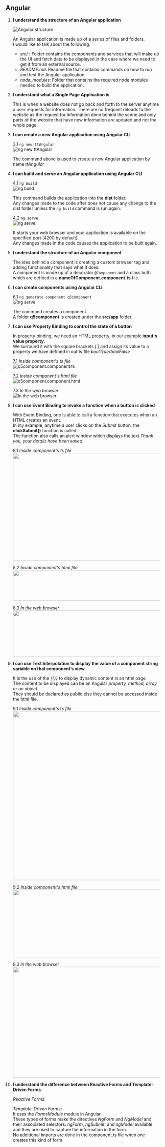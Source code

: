 ## Angular

1. **I understand the structure of an Angular application**

    ![Angular structure](images/angular_structure.PNG)
    
    An Angular application is made up of a series of files and folders.  
    I would like to talk about the following:  
    - _src/_ : Folder contains the components and services that will make up the UI and fetch data to be displayed in the case where we need to get it from an external source.  
    - _README.md_: Readme file that contains commands on how to run and test the Angular application.  
    - _node\_modules_: Folder that contains the required node modules needed to build the application.    



2. **I understand what a Single Page Application is**

    This is when a website does not go back and forth to the server anytime a user requests for information.
    There are no frequent reloads to the website as the request for information done behind the scene and only parts of the website that have new information are updated and not the whole page.  



3. **I can create a new Angular application using Angular CLI**

    3.1 ``ng new ttAngular``  
    ![ng new ttAngular](images/ng_new_ttAngular.PNG)

    The command above is used to create a new Angular application by name _ttAngular_


4. **I can build and serve an Angular application using Angular CLI**  

    4.1 ``ng build``  
    ![ng build](images/ng_build.PNG)  

    This command builds the application into the **dist** folder.  
    Any changes made to the code after does not cause any change to the dist folder unless the ``ng build`` command is run again.

    4.2 ``ng serve``  
    ![ng serve](images/ng_serve.PNG)  

    It starts your web browser and your application is available on the specified port (4200 by default).  
    Any changes made in the code causes the application to be built again.


5. **I understand the structure of an Angular component**  

    The idea behind a component is creating a custom browser tag and adding functionality that says what it does.  
    A component is made up of a decorator ``@Component`` and a class both which are defined in a **nameOfComponent.component.ts** file.  


6. **I can create components using Angular CLI**  

    6.1 ``ng generate component q5component``  
    ![ng serve](images/ng_serve.PNG)  

    The command creates a component.  
    A folder **q5component** is created under the **src/app** folder.  


7. **I can use Property Binding to control the state of a button**  

    In property binding, we need an HTML property, in our example **input's value property**.  
    We surround it with the square brackets _[  ]_ and assign its value to a property we have defined in out ts file _boolTrue/boolFalse_
    
    7.1 _Inside component's ts file_  
    ![q5component.component.ts](images/ng_property_build_component_ts.PNG)   

    7.2 _Inside component's html file_  
    ![q5component.component.html](images/ng_property_build_component_html.PNG)  

    7.3 _In the web browser_  
    ![In the web browser](images/ng_property_build_component_web_browser.PNG)  


8. **I can use Event Binding to invoke a function when a button is clicked**  

    With Event Binding, one is able to call a function that executes when an HTML creates an event.  
    In my example, anytime a user clicks on the _Submit_ button, the **clickSubmit()** function is called.  
    The function also calls an alert window which displays the text _Thank you, your details have been saved_  

    8.1 _Inside component's ts file_  
    <img src="https://github.com/maryjonah-turntabl/Foundations-Checklist/blob/main/angular/images/ng_event_binding_button_ts.PNG" width="600" height="350">

    8.2 _Inside component's html file_  
    <img src="https://github.com/maryjonah-turntabl/Foundations-Checklist/blob/main/angular/images/ng_event_binding_button_html.PNG" width="600" height="100"> 

    8.3 _In the web browser_  
    <img src="https://github.com/maryjonah-turntabl/Foundations-Checklist/blob/main/angular/images/ng_event_binding_button_browser.PNG" width="600" height="150">


9. **I can use Text Interpolation to display the value of a component string variable on that component’s view**  

    It is the use of the _{{}}_ to display dynamic content in an html page.  
    The content to be displayed can be an Angular _property, method, array or an object_.  
    They should be declared as public else they cannot be accessed inside the html file.  

    9.1 _Inside component's ts file_  
    <img src="https://github.com/maryjonah-turntabl/Foundations-Checklist/blob/main/angular/images/ng_text_interpolation_ts.PNG" width="600" height="550">

    9.2 _Inside component's html file_  
    <img src="https://github.com/maryjonah-turntabl/Foundations-Checklist/blob/main/angular/images/ng_text_interpolation_html.PNG" width="600" height="220">    

    9.3 _In the web browser_  
    <img src="https://github.com/maryjonah-turntabl/Foundations-Checklist/blob/main/angular/images/ng_text_interpolation_browser.PNG" width="600" height="360">


10. **I understand the difference between Reactive Forms and Template-Driven Forms**  

    _Reactive Forms_:  

    

    _Template-Driven Forms_:  
    It uses the _FormsModule_ module in Angular.  
    These types of forms make the directives _NgForm_ and _NgModel_ and their associated selectors: _ngForm_, _ngSubmit_, and _ngModel_ available and they are used to capture the information in the form.  
    No additional imports are done in the component.ts file when one creates this kind of form.  
